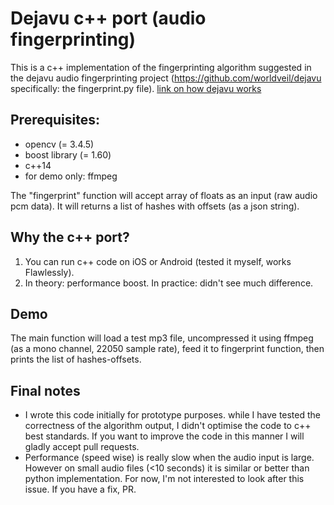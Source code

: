 
Dejavu c++ port (audio fingerprinting)
==========

This is a c++ implementation of the fingerprinting algorithm suggested in the dejavu audio fingerprinting project (https://github.com/worldveil/dejavu specifically: the fingerprint.py file). [link on how dejavu works](http://willdrevo.com/fingerprinting-and-audio-recognition-with-python/)

## Prerequisites:
- opencv (= 3.4.5)
- boost library (= 1.60)
- c++14
- for demo only: ffmpeg

The "fingerprint" function will accept array of floats as an input (raw audio pcm data). It will returns a list of hashes with offsets (as a json string).

## Why the c++ port?
1. You can run c++ code on iOS or Android (tested it myself, works Flawlessly).
2. In theory: performance boost. In practice: didn't see much difference.

## Demo
The main function will load a test mp3 file, uncompressed it using ffmpeg (as a mono channel, 22050 sample rate), feed it to fingerprint function, then prints the list of hashes-offsets.  

## Final notes
- I wrote this code initially for prototype purposes. while I have tested the correctness of the algorithm output, I didn't optimise the code to c++ best standards. If you want to improve the code in this manner I will gladly accept pull requests.
- Performance (speed wise) is really slow when the audio input is large. However on small audio files (<10 seconds) it is similar or better than python implementation. For now, I'm not interested to look after this issue. If you have a fix, PR.
